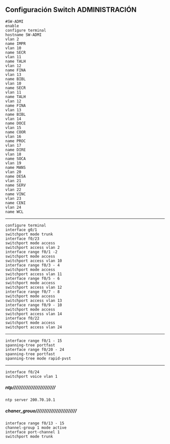 ## Configuración Switch ADMINISTRACIÓN
    #SW-ADMI
    enable
    configure terminal
    hostname SW-ADMI
    vlan 2
    name IMPR
    vlan 10
    name SECR
    vlan 11
    name TALH
    vlan 12
    name FINA
    vlan 13
    name BIBL
    vlan 10
    name SECR
    vlan 11
    name TALH
    vlan 12
    name FINA
    vlan 13
    name BIBL
    vlan 14
    name DOCE
    vlan 15
    name COOR
    vlan 16
    name PROC
    vlan 17
    name DIRE
    vlan 18
    name SOCA
    vlan 19
    name MANS
    vlan 20
    name DESA
    vlan 21
    name SERV
    vlan 22
    name VINC
    vlan 23
    name CENI
    vlan 24
    name WCL
---
    configure terminal
    interface g0/1
    switchport mode trunk
    interface f0/23
    switchport mode access
    switchport access vlan 2
    interface range f0/1 -2
    switchport mode access
    switchport access vlan 10
    interface range f0/3 - 4
    switchport mode access
    switchport access vlan 11
    interface range f0/5 - 6
    switchport mode access
    switchport access vlan 12
    interface range f0/7 - 8
    switchport mode access
    switchport access vlan 13
    interface range f0/9 - 10
    switchport mode access
    switchport access vlan 14
    interface f0/22
    switchport mode access
    switchport access vlan 24
---
    interface range f0/1 - 15
    spanning-tree portfast
    interface range f0/20 - 24
    spanning-tree portfast
    spanning-tree mode rapid-pvst
---
    interface f0/24
    switchport voice vlan 1
##### ntp/////////////////////////
    ntp server 200.70.10.1
##### chaner_grouo////////////////////////
    interface range f0/13 - 15
    channel-group 1 mode active
    interface port-channel 1
    switchport mode trunk

